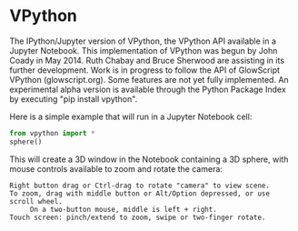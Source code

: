 # VPython
The IPython/Jupyter version of VPython, the VPython API available in a Jupyter Notebook. This implementation of VPython was begun by John Coady in May 2014. Ruth Chabay and Bruce Sherwood are assisting in its further development. Work is in progress to follow the API of GlowScript VPython (glowscript.org). Some features are not yet fully implemented. An experimental alpha version is available through the Python Package Index by executing "pip install vpython".

Here is a simple example that will run in a Jupyter Notebook cell:

```python
from vpython import *
sphere()
```

This will create a 3D window in the Notebook containing a 3D sphere, with mouse controls available to zoom and rotate the camera:

    Right button drag or Ctrl-drag to rotate "camera" to view scene.
    To zoom, drag with middle button or Alt/Option depressed, or use scroll wheel.
         On a two-button mouse, middle is left + right.
    Touch screen: pinch/extend to zoom, swipe or two-finger rotate.
